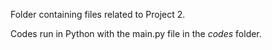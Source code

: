 Folder containing files related to Project 2. 

Codes run in Python with the main.py file in the $codes$ folder.
